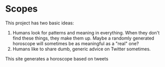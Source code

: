 # Scopes

This project has two basic ideas:

1. Humans look for patterns and meaning in everything. When they don't find these things, they make them up. Maybe a randomly generated horoscope will sometimes be as meaningful as a "real" one?
2. Humans like to share dumb, generic advice on Twitter sometimes.

This site generates a horoscope based on tweets
